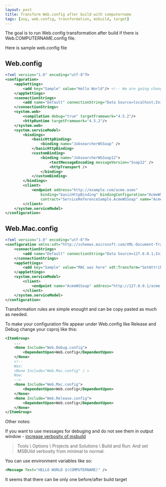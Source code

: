 ```yaml
---
layout: post
title: Transform Web.config after build with computername
tags: [asp, web.config, trasnformation, msbuild, target]
---
```


The goal is to run Web.config transformation after build if there is Web.COMPUTERNAME.config file.

Here is sample web.config file

Web.config
----------

```xml
<?xml version="1.0" encoding="utf-8"?>
<configuration>
	<appSettings>
		<add key="Sample" value="Hello World"/> <!-- We are going change this -->
	</appSettings>
	<connectionStrings>
		<add name="Default" connectionString="Data Source=localhost;Initial Catalog=Northwind;Integrated Security=True" providerName="System.Data.SqlClient"/> <!-- And this -->
	</connectionStrings>
	<system.web>
		<compilation debug="true" targetFramework="4.5.2"/>
		<httpRuntime targetFramework="4.5.2"/>
	</system.web>
	<system.serviceModel>
		<bindings>
			<basicHttpBinding>
				<binding name="JobsearcherWSSoap" />
			</basicHttpBinding>
			<customBinding>
				<binding name="JobsearcherWSSoap12">
					<textMessageEncoding messageVersion="Soap12" />
					<httpTransport />
				</binding>
			</customBinding>
		</bindings>
		<client>
			<endpoint address="http://example.com/acme.asmx"
				binding="basicHttpBinding" bindingConfiguration="AcmeWSSoap"
				contract="ServiceReferenceSample.AcmeWSSoap" name="AcmeWSSoap" /> <!-- And this -->
		</client>
	</system.serviceModel>
</configuration>
```

Web.Mac.config
--------------

```xml
<?xml version="1.0" encoding="utf-8"?>
<configuration xmlns:xdt="http://schemas.microsoft.com/XML-Document-Transform">
	<connectionStrings>
		<add name="Default" connectionString="Data Source=127.0.0.1;Initial Catalog=Northwind;Integrated Security=True" xdt:Transform="SetAttributes" xdt:Locator="Match(name)"/>
	</connectionStrings>
	<appSettings>
		<add key="Sample" value="MAC was here" xdt:Transform="SetAttributes" xdt:Locator="Match(key)"/>
	</appSettings>
	<system.serviceModel>
		<client>
			<endpoint name="AcmeWSSoap" address="http://127.0.0.1/acme.asmx" xdt:Transform="SetAttributes" xdt:Locator="Match(name)" />
		</client>
	</system.serviceModel>
</configuration>
```

Transformation rules are simple enought and can be copy pasted as much as needed.

To make your configuration file appear under Web.config like Release and Debug change your csproj like this:

```xml
<ItemGroup>
	...
	<None Include="Web.Debug.config">
		<DependentUpon>Web.config</DependentUpon>
	</None>
	<!--
	Was:
	<None Include="Web.Mac.config" / >
	Now:
	-->
	<None Include="Web.Mac.config">
		<DependentUpon>Web.config</DependentUpon>
	</None>
	<None Include="Web.Release.config">
		<DependentUpon>Web.config</DependentUpon>
	</None>
</ItemGroup>
```


Other notes:

If you want to use messages for debuging and do not see them in output window - [increase verbosity of msbuild](http://stackoverflow.com/a/3352309/1168586)

> Tools \ Options \ Projects and Solutions \ Build and Run:
> And set MSBUild verbosity from minimal to normal.

You can use environment variables like so:

```xml
<Message Text="HELLO WORLD $(COMPUTERNAME)" />
```

It seems that there can be only one before/after build target
